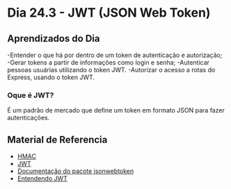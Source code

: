 # Dia 24.3 - JWT (JSON Web Token)

## Aprendizados do Dia

-Entender o que há por dentro de um token de autenticação e autorização;
-Gerar tokens a partir de informações como login e senha;
-Autenticar pessoas usuárias utilizando o token JWT.
-Autorizar o acesso a rotas do Express, usando o token JWT.


### Oque é JWT?

É um padrão de mercado que define um token em formato JSON para fazer autenticações.

## Material de Referencia

- [HMAC](https://tools.ietf.org/html/rfc2104)
- [JWT](https://jwt.io/)
- [Documentação do pacote jsonwebtoken](https://www.npmjs.com/package/jsonwebtoken)
- [Entendendo JWT](https://medium.com/tableless/entendendo-tokens-jwt-json-web-token-413c6d1397f6)